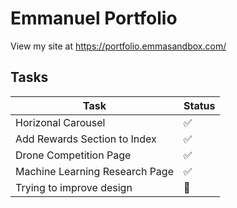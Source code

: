 # Emmanuel Portfolio

View my site at https://portfolio.emmasandbox.com/

## Tasks

| Task           | Status |
|----------------|---------------|
| Horizonal Carousel | :white_check_mark:   |
| Add Rewards Section to Index   | :white_check_mark:   |
| Drone Competition Page   | :white_check_mark:   |
| Machine Learning Research Page   | :white_check_mark:   |
| Trying to improve design   | :running:   |
